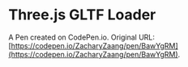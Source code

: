 # Three.js GLTF Loader

A Pen created on CodePen.io. Original URL: [https://codepen.io/ZacharyZaang/pen/BawYgRM](https://codepen.io/ZacharyZaang/pen/BawYgRM).


